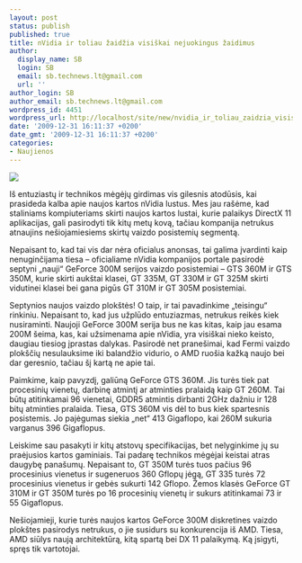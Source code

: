 ```yaml
---
layout: post
status: publish
published: true
title: nVidia ir toliau žaidžia visiškai nejuokingus žaidimus
author:
  display_name: SB
  login: SB
  email: sb.technews.lt@gmail.com
  url: ''
author_login: SB
author_email: sb.technews.lt@gmail.com
wordpress_id: 4451
wordpress_url: http://localhost/site/new/nvidia_ir_toliau_zaidzia_visiskai_nejuokingus_zaidimus/
date: '2009-12-31 16:11:37 +0200'
date_gmt: '2009-12-31 16:11:37 +0200'
categories:
- Naujienos
---
```

<div class="imgright"><img src="http://www.part.lt/img/a4e9ac3b085bf44d5531d1621d215834569.jpg"  /></div>
<p>Iš entuziastų ir technikos mėgėjų girdimas vis gilesnis atodūsis, kai prasideda kalba apie naujos kartos nVidia lustus. Mes jau rašėme, kad staliniams kompiuteriams skirti naujos kartos lustai, kurie palaikys DirectX 11 aplikacijas, gali pasirodyti tik kitų metų kovą, tačiau kompanija netrukus atnaujins nešiojamiesiems skirtų vaizdo posistemių segmentą.</p>
<p>Nepaisant to, kad tai vis dar nėra oficialus anonsas, tai galima įvardinti kaip nenuginčijama tiesa – oficialiame nVidia kompanijos portale pasirodė septyni „nauji“ GeForce 300M serijos vaizdo posistemiai – GTS 360M ir GTS 350M, kurie skirti aukštai klasei, GT 335M, GT 330M ir GT 325M skirti vidutinei klasei bei gana pigūs GT 310M ir GT 305M posistemiai.</p>
<p>Septynios naujos vaizdo plokštės! O taip, ir tai pavadinkime „teisingu“ rinkiniu. Nepaisant to, kad jus užplūdo entuziazmas, netrukus reikės kiek nusiraminti. Naujoji GeForce 300M serija bus ne kas kitas, kaip jau esama 200M šeima, kas, kai užsimenama apie nVidia, yra visiškai nieko keisto, daugiau tiesiog įprastas dalykas. Pasirodė net pranešimai, kad Fermi vaizdo plokščių nesulauksime iki balandžio vidurio, o AMD ruošia kažką naujo bei dar geresnio, tačiau šį kartą ne apie tai.</p>
<p>Paimkime, kaip pavyzdį, galiūną GeForce GTS 360M. Jis turės tiek pat procesinių vienetų, darbinę atmintį ar atminties pralaidą kaip GT 260M. Tai būtų atitinkamai 96 vienetai, GDDR5 atmintis dirbanti 2GHz dažniu ir 128 bitų atminties pralaida. Tiesa, GTS 360M vis dėl to bus kiek spartesnis posistemis. Jo pajėgumas siekia „net“ 413 Gigaflopo, kai 260M sukuria varganus 396 Gigaflopus.</p>
<p>Leiskime sau pasakyti ir kitų atstovų specifikacijas, bet nelyginkime jų su praėjusios kartos gaminiais. Tai padarę technikos mėgėjai keistai atras daugybę panašumų. Nepaisant to, GT 350M turės tuos pačius 96 procesinius vienetus ir sugeneruos 360 Gflopų jėgą, GT 335 turės 72 procesinius vienetus ir gebės sukurti 142 Gflopo. Žemos klasės GeForce GT 310M ir GT 350M turės po 16 procesinių vienetų ir sukurs atitinkamai 73 ir 55 Gigaflopus.</p>
<p>Nešiojamieji, kurie turės naujos kartos GeForce 300M diskretines vaizdo plokštes pasirodys netrukus, o jie susidurs su konkurencija iš AMD. Tiesa, AMD siūlys naują architektūrą, kitą spartą bei DX 11 palaikymą. Ką įsigyti, spręs tik vartotojai.<br /></p>
